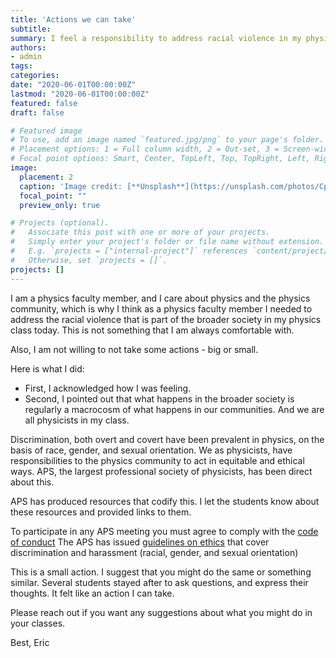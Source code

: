 ```yaml
---
title: 'Actions we can take'
subtitle: 
summary: I feel a responsibility to address racial violence in my physics class. 
authors:
- admin
tags:
categories:
date: "2020-06-01T00:00:00Z"
lastmod: "2020-06-01T00:00:00Z"
featured: false
draft: false

# Featured image
# To use, add an image named `featured.jpg/png` to your page's folder.
# Placement options: 1 = Full column width, 2 = Out-set, 3 = Screen-width
# Focal point options: Smart, Center, TopLeft, Top, TopRight, Left, Right, BottomLeft, Bottom, BottomRight
image:
  placement: 2
  caption: 'Image credit: [**Unsplash**](https://unsplash.com/photos/CpkOjOcXdUY)'
  focal_point: ""
  preview_only: true

# Projects (optional).
#   Associate this post with one or more of your projects.
#   Simply enter your project's folder or file name without extension.
#   E.g. `projects = ["internal-project"]` references `content/project/deep-learning/index.md`.
#   Otherwise, set `projects = []`.
projects: []
---
```


I am a physics faculty member, and I care about physics and the physics community, which is why I think as a physics faculty member I needed to address the racial violence that is part of the broader society in my physics class today. This is not something that I am always comfortable with. 

Also, I am not willing to not take some actions - big or small. 

Here is what I did: 

- First, I acknowledged how I was feeling. 
- Second, I pointed out that what happens in the broader society is regularly a macrocosm of what happens in our communities.  And we are all physicists in my class. 

Discrimination, both overt and covert have been prevalent in physics, on the basis of race, gender, and sexual orientation. We as physicists, have responsibilities to the physics community to act in equitable and ethical ways. APS, the largest professional society of physicists, has been direct about this. 

APS has produced resources that codify this. I let the students know about these resources and provided links to them. 

To participate in any APS meeting you must agree to comply with the [code of conduct](<https://www.aps.org/meetings/policies/code-conduct.cfm>)
The APS has issued [guidelines on ethics](<https://www.aps.org/policy/statements/19_1.cfm>) that cover discrimination and harassment (racial, gender, and sexual orientation) 

This is a small action. I suggest that you might do the same or something similar. Several students stayed after to ask questions, and express their thoughts. It felt like an action I can take.

Please reach out if you want any suggestions about what you might do in your classes. 

Best, 
Eric
